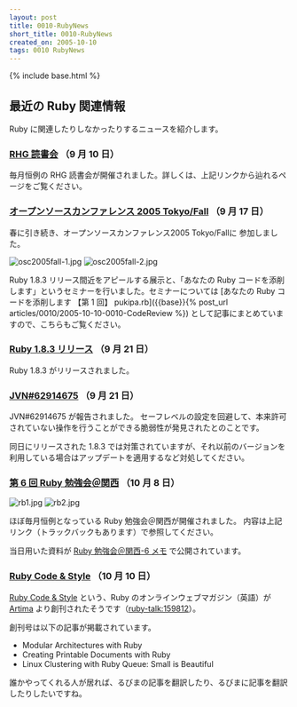 ```yaml
---
layout: post
title: 0010-RubyNews
short_title: 0010-RubyNews
created_on: 2005-10-10
tags: 0010 RubyNews
---
```

{% include base.html %}


## 最近の Ruby 関連情報

Ruby に関連したりしなかったりするニュースを紹介します。

### [RHG 読書会](http://pub.cozmixng.org/~the-rwiki/rw-cgi.rb?cmd=view;name=RHG%C6%C9%BD%F1%B2%F1%3A%3A%C5%EC%B5%FE+Revolution%3A%3A%A4%D5%A4%C4%A4%A6%A4%CELinux%A5%D7%A5%ED%A5%B0%A5%E9%A5%DF%A5%F3%A5%B0) （9 月 10 日）

毎月恒例の RHG 読書会が開催されました。詳しくは、上記リンクから辿れるページをご覧ください。

### [オープンソースカンファレンス 2005 Tokyo/Fall](http://www.ospn.jp/osc2005-fall/) （9 月 17 日）

春に引き続き、オープンソースカンファレンス2005 Tokyo/Fallに
参加しました。

![osc2005fall-1.jpg]({{base}}{{site.baseurl}}/images/0010-RubyNews/osc2005fall-1.jpg)
![osc2005fall-2.jpg]({{base}}{{site.baseurl}}/images/0010-RubyNews/osc2005fall-2.jpg)

Ruby 1.8.3 リリース間近をアピールする展示と、「あなたの Ruby コードを添削します」というセミナーを行いました。セミナーについては [あなたの Ruby コードを添削します 【第 1 回】 pukipa.rb]({{base}}{% post_url articles/0010/2005-10-10-0010-CodeReview %}) として記事にまとめていますので、こちらもご覧ください。

### [Ruby 1.8.3 リリース](http://www.ruby-lang.org/ja/20050921.html) （9 月 21 日）

Ruby 1.8.3 がリリースされました。

### [JVN#62914675](http://jvn.jp/jp/JVN%2362914675/index.html) （9 月 21 日）

JVN#62914675 が報告されました。
セーフレベルの設定を回避して、本来許可されていない操作を行うことができる脆弱性が発見されたとのことです。

同日にリリースされた 1.8.3 では対策されていますが、それ以前のバージョンを利用している場合はアップデートを適用するなど対処してください。

### [第 6 回 Ruby 勉強会＠関西](http://jp.rubyist.net/?KansaiWorkshop6) （10 月 8 日）

![rb1.jpg]({{base}}{{site.baseurl}}/images/0010-RubyNews/rb1.jpg)
![rb2.jpg]({{base}}{{site.baseurl}}/images/0010-RubyNews/rb2.jpg)

ほぼ毎月恒例となっている Ruby 勉強会＠関西が開催されました。
内容は上記リンク（トラックバックもあります）で参照してください。

当日用いた資料が [Ruby 勉強会＠関西-6 メモ](http://jp.rubyist.net/?KansaiWorkshop6Memo) で公開されています。 

### [Ruby Code &amp; Style](http://www.artima.com/rubycs/index.html) （10 月 10 日）

[Ruby Code &amp; Style](http://www.artima.com/rubycs/index.html) という、Ruby のオンラインウェブマガジン（英語）が [Artima](http://www.artima.com/index.jsp) より創刊されたそうです（[ruby-talk:159812](http://blade.nagaokaut.ac.jp/cgi-bin/scat.rb/ruby/ruby-talk/159812)）。

創刊号は以下の記事が掲載されています。

* Modular Architectures with Ruby
* Creating Printable Documents with Ruby
* Linux Clustering with Ruby Queue: Small is Beautiful


誰かやってくれる人が居れば、るびまの記事を翻訳したり、るびまに記事を翻訳したりしたいですね。


